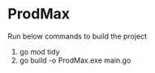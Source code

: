 # ProdMax

Run below commands to build the project

1.  go mod tidy
2.  go build  -o ProdMax.exe main.go
